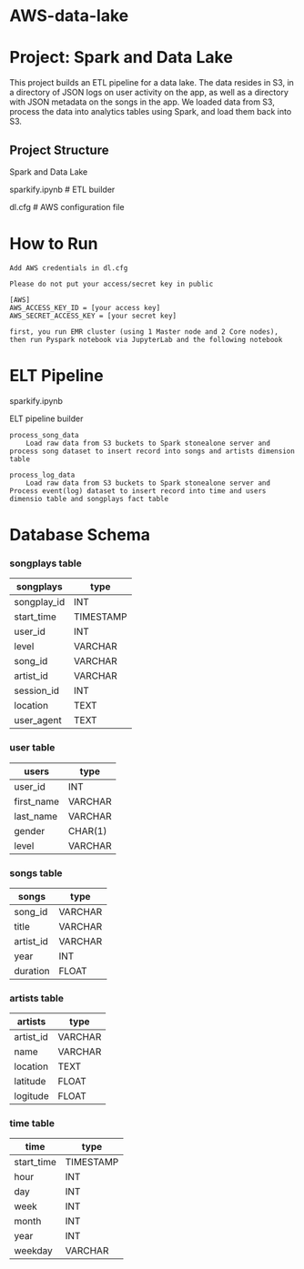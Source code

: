 # AWS-data-lake

# Project: Spark and Data Lake

This project builds an ETL pipeline for a data lake. The data resides in S3, in a directory of JSON logs on user activity on the app, as well as a directory with JSON metadata on the songs in the app. We loaded data from S3, process the data into analytics tables using Spark, and load them back into S3.

## Project Structure

Spark and Data Lake

sparkify.ipynb              # ETL builder

dl.cfg                      # AWS configuration file


# How to Run

    Add AWS credentials in dl.cfg

    Please do not put your access/secret key in public

    [AWS]
    AWS_ACCESS_KEY_ID = [your access key]
    AWS_SECRET_ACCESS_KEY = [your secret key]
    
    first, you run EMR cluster (using 1 Master node and 2 Core nodes), then run Pyspark notebook via JupyterLab and the following notebook


# ELT Pipeline
sparkify.ipynb

ELT pipeline builder

    process_song_data
        Load raw data from S3 buckets to Spark stonealone server and process song dataset to insert record into songs and artists dimension table

    process_log_data
        Load raw data from S3 buckets to Spark stonealone server and Process event(log) dataset to insert record into time and users dimensio table and songplays fact table

# Database Schema

### songplays table

|songplays| 	type|
|--------|----------|
|songplay_id |	INT|
|start_time |	TIMESTAMP|
|user_id 	|INT|
|level 	|VARCHAR|
|song_id 	|VARCHAR|
|artist_id |	VARCHAR|
|session_id 	|INT|
|location |	TEXT|
|user_agent |	TEXT|

### user table

|users |	type|
|---------|--------|
|user_id |	INT|
|first_name |	VARCHAR|
|last_name |	VARCHAR|
|gender |	CHAR(1)|
|level |	VARCHAR|

### songs table

|songs |	type|
|---------|--------|
|song_id |	VARCHAR|
|title |	VARCHAR|
|artist_id |	VARCHAR|
|year |	INT|
|duration |	FLOAT|

### artists table

|artists |	type|
|---------|--------|
|artist_id| 	VARCHAR|
|name |	VARCHAR|
|location |	TEXT|
|latitude |	FLOAT|
|logitude |	FLOAT|

### time table

|time |	type|
|---------|--------|
|start_time |	TIMESTAMP|
|hour 	|INT|
|day 	|INT|
|week 	|INT|
|month 	|INT|
|year 	|INT|
|weekday |	VARCHAR|

